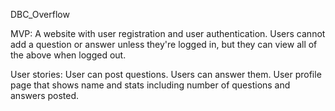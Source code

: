 DBC_Overflow

MVP:
A website with user registration and user authentication. 
Users cannot add a question or answer unless they're logged in, but they can view all of the above when logged out.

User stories:
User can post questions. 
Users can answer them. 
User profile page that shows name and stats including number of questions and answers posted. 
